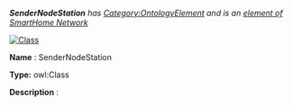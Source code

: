 ___SenderNodeStation__ 
 has
 [Category:OntologyElement](../../Category/OntologyElement "Category:OntologyElement") 
 and is an
 [element of](../../Property/ElementOf "Property:ElementOf") 
[SmartHome Network](../../Submissions/SmartHome_Network "Submissions:SmartHome Network")_




  





[![Class](../../images/thumb/2/27/Class.gif/45px-Class.gif)](../../Image/Class.gif "Class")


__Name__ 
 : SenderNodeStation
 



__Type:__ 
 owl:Class
 



__Description__ 
 :